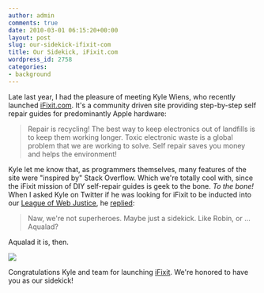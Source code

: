 ```yaml
---
author: admin
comments: true
date: 2010-03-01 06:15:20+00:00
layout: post
slug: our-sidekick-ifixit-com
title: Our Sidekick, iFixit.com
wordpress_id: 2758
categories:
- background
---
```



Late last year, I had the pleasure of meeting Kyle Wiens, who recently launched [iFixit.com](http://iFixit.com). It's a community driven site providing step-by-step self repair guides for predominantly Apple hardware:





<blockquote>
Repair is recycling! The best way to keep electronics out of landfills is to keep them working longer. Toxic electronic waste is a global problem that we are working to solve. Self repair saves you money and helps the environment!
</blockquote>





Kyle let me know that, as programmers themselves, many features of the site were "inspired by" Stack Overflow. Which we're totally cool with, since the iFixit mission of DIY self-repair guides is geek to the bone. _To the bone!_ When I asked Kyle on Twitter if he was looking for iFixit to be inducted into our [League of Web Justice](http://blog.stackoverflow.com/2009/07/why-cant-you-have-just-one-site/), he [replied](http://twitter.com/kwiens/status/6437390641):





<blockquote>
Naw, we're not superheroes. Maybe just a sidekick. Like Robin, or ... Aqualad?
</blockquote>





Aqualad it is, then.



![](http://blog.stackoverflow.com/wp-content/uploads/aquaman-and-aqualad.jpg)



Congratulations Kyle and team for launching [iFixit](http://iFixit.com). We're honored to have you as our sidekick!

